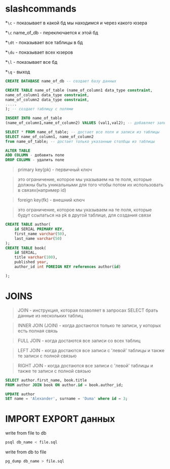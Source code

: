 # slashcommands


*`\c` - показывает в какой бд мы находимся и через какого юзера

*`\c` name_of_db - переключается к этой бд

*`\dt` - показывает все таблицы в бд

*`\du` - показывает всех юзеров

*`\l` - показывает все бд

*`\q` - выход





```sql
CREATE DATABASE name_of_db -- создает базу данных

```



```sql
CREATE TABLE name_of_table (name_of_column1 data_type constraint,
name_of_column1 data_type constraint,
name_of_column2 data_type constraint,
.....
); -- создает таблицу с полями
```


```sql
INSERT INTO name_of_table 
(name_of_column1,name_of_column2) VALUES (val1,val2); -- добавляет запись в таблицу

```




```sql
SELECT * FROM name_of_table; -- достает все поля и записи из таблицы
SELECT name_of_column1, name_of_column2 
from name_of_table; -- достает только указанные столбцы из таблицы
```


```sql 
ALTER TABLE 
ADD COLUMN - добавить поле 
DROP COLUMN - удалить поле
```

> primary key(pk) - первичный ключ


> это ограничение, которое мы указываем на те поля, которые должны быть уникальными для того чтобы потом их использовать в связях(например id)


> foreign key(fk) - внешний ключ


> это ограничение, которое мы указываем на те поля, которые будут ссылаться на pk в другой таблице, для создания связи


```sql
CREATE TABLE author(
    id SERIAL PRIMARY KEY,
    first_name varchar(50),
    last_name varchar(50) 
);
CREATE TABLE book(
    id SERIAL,
    title varchar(100),
    published year,
    author_id int FOREIGN KEY references author(id)

);

```

# JOINS

> JOIN - инструкция, которая позволяет в запросах SELECT брать данные из нескольких таблиц


> INNER JOIN (JOIN) - когда достаются только те записи, у которых есть полная связь


> FULL JOIN - когда достаются все записи со всех таблиц


> LEFT JOIN - когда достаются все записи с 'левой' таблицы и также те записи с полной связью


> RIGHT JOIN - когда достаются все записи с 'левой' таблицы и также те записи с полной связью


```sql
SELECT author.first_name, book.title
FROM author JOIN book ON author.id = book.author_id;


```

```sql 
UPDATE author
SET name = 'Alexander', surname = 'Duma' where id = 3;

```

# IMPORT EXPORT данных
write from file to db

``` bash
psql db_name < file.sql

```
write from db to file 

``` bash 
pg_dump db_name > file.sql

```